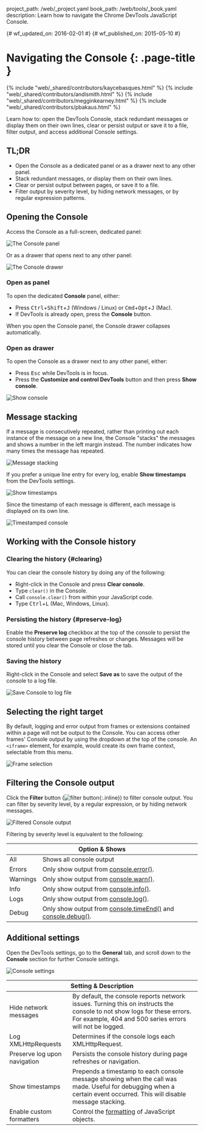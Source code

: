 project_path: /web/_project.yaml
book_path: /web/tools/_book.yaml
description: Learn how to navigate the Chrome DevTools JavaScript Console.

{# wf_updated_on: 2016-02-01 #}
{# wf_published_on: 2015-05-10 #}

# Navigating the Console {: .page-title }

{% include "web/_shared/contributors/kaycebasques.html" %}
{% include "web/_shared/contributors/andismith.html" %}
{% include "web/_shared/contributors/megginkearney.html" %}
{% include "web/_shared/contributors/pbakaus.html" %}

Learn how to: open the DevTools Console, stack redundant 
messages or display them on their own lines, clear or persist 
output or save it to a file, filter output, and access additional
Console settings.

## TL;DR
- Open the Console as a dedicated panel or as a drawer next to any other panel.
- Stack redundant messages, or display them on their own lines.
- Clear or persist output between pages, or save it to a file.
- Filter output by severity level, by hiding network messages, or by regular expression patterns.

## Opening the Console

Access the Console as a full-screen, dedicated panel:

![The Console panel](images/console-panel.png)

Or as a drawer that opens next to any other panel:

![The Console drawer](images/console-drawer.png)

### Open as panel

To open the dedicated **Console** panel, either:

* Press <kbd>Ctrl</kbd>+<kbd>Shift</kbd>+<kbd>J</kbd> (Windows / Linux) or
  <kbd>Cmd</kbd>+<kbd>Opt</kbd>+<kbd class="kbd">J</kbd> (Mac).
* If DevTools is already open, press the **Console** button.

When you open the Console panel, the Console drawer collapses automatically.

### Open as drawer

To open the Console as a drawer next to any other panel, either:

* Press <kbd>Esc</kbd> while DevTools is in focus.
* Press the **Customize and control DevTools** button and then press 
  **Show console**.

![Show console](images/show-console.png)

## Message stacking

If a message is consecutively repeated, rather than printing out each
instance of the message on a new line, the Console "stacks" the messages
and shows a number in the left margin instead. The number indicates how many
times the message has repeated.

![Message stacking](images/message-stacking.png)

If you prefer a unique line entry for every log, enable **Show timestamps**
from the DevTools settings.

![Show timestamps](images/show-timestamps.png)

Since the timestamp of each message is different, each message is displayed
on its own line.

![Timestamped console](images/timestamped-console.png)

## Working with the Console history

### Clearing the history {#clearing}

You can clear the console history by doing any of the following:

* Right-click in the Console and press **Clear console**.
* Type `clear()` in the Console.
* Call `console.clear()` from within your JavaScript code.
* Type <kbd class="kbd">Ctrl</kbd>+<kbd class="kbd">L</kbd> 
  (Mac, Windows, Linux).

### Persisting the history {#preserve-log}

Enable the **Preserve log** checkbox at the top of the console to persist
the console history between page refreshes or changes. Messages will be stored
until you clear the Console or close the tab.

### Saving the history

Right-click in the Console and select **Save as** to save the output
of the console to a log file.

![Save Console to log file](images/console-save-as.png)

## Selecting the right target

By default, logging and error output from frames or extensions contained 
within a page will not be output to the Console. You can access other frames' 
Console output by using the dropdown at the top of the console. An `<iframe>` 
element, for example, would create its own frame context, selectable from 
this menu.

![Frame selection](images/frame-selection.png)

## Filtering the Console output

Click the **Filter** button 
(![filter button](images/filter-button.png){:.inline})
to filter console output. You can filter by severity level, by a regular 
expression, or by hiding network messages.

![Filtered Console output](images/filtered-console.png)

Filtering by severity level is equivalent to the following:

<table class="responsive">
  <thead>
     <tr>
      <th colspan="2">Option &amp; Shows</th>
    </tr>   
  </thead>
  <tbody>
  <tr>
    <td>All</td>
    <td>Shows all console output</td>
  </tr>
  <tr>
    <td>Errors</td>
    <td>Only show output from <a href="/web/tools/chrome-devtools/debug/console/console-reference#consoleerrorobject--object-">console.error()</a>.</td>
  </tr>
  <tr>
    <td>Warnings</td>
    <td>Only show output from <a href="/web/tools/chrome-devtools/debug/console/console-reference#consolewarnobject--object-">console.warn()</a>.</td>
  </tr>
  <tr>
    <td>Info</td>
    <td>Only show output from <a href="/web/tools/chrome-devtools/debug/console/console-reference#consoleinfoobject--object-">console.info()</a>.</td>
  </tr>
  <tr>
    <td>Logs</td>
    <td>Only show output from <a href="/web/tools/chrome-devtools/debug/console/console-reference#consolelogobject--object-">console.log()</a>.</td>
  </tr>
  <tr>
    <td>Debug</td>
    <td>Only show output from <a href="/web/tools/chrome-devtools/debug/console/console-reference#consoletimeendlabel">console.timeEnd()</a> and <a href="/web/tools/chrome-devtools/debug/console/console-reference#consoledebugobject--object-">console.debug()</a>.</td>
  </tr>
  </tbody>
</table>

## Additional settings

Open the DevTools settings, go to the **General** tab, and scroll down to
the **Console** section for further Console settings.

![Console settings](images/console-settings.png)

<table class="responsive">
  <thead>
     <tr>
      <th colspan="2">Setting &amp; Description</th>
    </tr>   
  </thead>
  <tbody>
  <tr>
    <td>Hide network messages</td>
    <td>By default, the console reports network issues. Turning this on instructs the console to not show logs for these errors. For example, 404 and 500 series errors will not be logged.</td>
  </tr>
  <tr>
    <td>Log XMLHttpRequests</td>
    <td>Determines if the console logs each XMLHttpRequest.</td>
  </tr>
  <tr>
    <td>Preserve log upon navigation</td>
    <td>Persists the console history during page refreshes or navigation.</td>
  </tr>
  <tr>
    <td>Show timestamps</td>
    <td>Prepends a timestamp to each console message showing when the call was made. Useful for debugging when a certain event occurred. This will disable message stacking.</td>
  </tr>
  <tr>
    <td>Enable custom formatters</td>
    <td>Control the <a href="https://docs.google.com/document/d/1FTascZXT9cxfetuPRT2eXPQKXui4nWFivUnS_335T3U/preview">formatting</a> of JavaScript objects.</td>
  </tr>
  </tbody>
</table>
